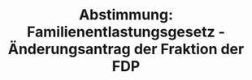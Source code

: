 ---
abstimmung:
  abstimmung: 8
  bundestagssitzung: 89
  legislaturperiode: 19
categories:
- Todo
data:
- title: Abstimmungsergebnis 20190321_5-data.pdf
  url: /res/2021-btw/abstimmungsergebnisse/20190321_5-data.pdf
- title: Abstimmungsergebnis 20190321_5_xls-data.xls
  url: /res/2021-btw/abstimmungsergebnisse/20190321_5_xls-data.xls
- title: Abstimmungsergebnis 20190321_5_xls-datacsv
  url: /res/2021-btw/abstimmungsergebnisse/csv/20190321_5_xls-datacsv
ergebnis:
  afd:
    enthaltung: 0
    gesamt: 91
    ja: 73
    nein: 13
    nichtabgegeben: 5
    ungueltig: 0
  bü90/gr:
    enthaltung: 0
    gesamt: 67
    ja: 60
    nein: 1
    nichtabgegeben: 6
    ungueltig: 0
  cdu/csu:
    enthaltung: 0
    gesamt: 246
    ja: 231
    nein: 0
    nichtabgegeben: 15
    ungueltig: 0
  die linke.:
    enthaltung: 0
    gesamt: 69
    ja: 0
    nein: 67
    nichtabgegeben: 2
    ungueltig: 0
  fdp:
    enthaltung: 0
    gesamt: 80
    ja: 73
    nein: 0
    nichtabgegeben: 7
    ungueltig: 0
  file: 20190321_5_xls-data.xls
  fraktionslos:
    enthaltung: 0
    gesamt: 4
    ja: 1
    nein: 1
    nichtabgegeben: 2
    ungueltig: 0
  spd:
    enthaltung: 0
    gesamt: 152
    ja: 144
    nein: 0
    nichtabgegeben: 8
    ungueltig: 0
layout: abstimmung
links:
- title: Link zu bundestag.de
  url: https://www.bundestag.de/parlament/plenum/abstimmung/abstimmung?id=552
preview: 'Deutscher Bundestag


  89. Sitzung des Deutschen Bundestages

  am Donnerstag, 21. März 2019


  Endgültiges Ergebnis der Namentlichen Abstimmung Nr. 8


  Beschlussempfehlung des Auswärtigen Ausschusses (3. Ausschuss) zu dem Antrag der

  Bundesregierung

  Fortsetzung der Beteiligung bewaffneter deutscher Streitkräfte an dem Hybriden Einsatz

  der Afrikanischen Union und der Vereinigten Nationen in Darfur (UNAMID)

  Drs. 19/7725 und 19/8430'
tags:
- Todo
title: 'Abstimmung: Familienentlastungsgesetz - Änderungsantrag der Fraktion der FDP'
---